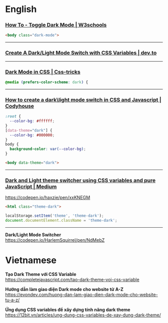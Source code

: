 # English

### [How To - Toggle Dark Mode | W3schools](https://www.w3schools.com/howto/howto_js_toggle_dark_mode.asp)
```html
<body class="dark-mode">
```

-----
### [Create A Dark/Light Mode Switch with CSS Variables | dev.to](https://dev.to/ananyaneogi/create-a-dark-light-mode-switch-with-css-variables-34l8)

-----
### [Dark Mode in CSS | Css-tricks](https://css-tricks.com/dark-modes-with-css/)
```css
@media (prefers-color-scheme: dark) {
```

-----
### [How to create a dark\light mode switch in CSS and Javascript | Codyhouse](https://codyhouse.co/blog/post/dark-light-switch-css-javascript)
```css
:root {
  --color-bg: #ffffff;
}
[data-theme="dark"] {
  --color-bg: #000000;
}
body {
  background-color: var(--color-bg);
}
```
```html
<body data-theme="dark">
```

-----
### [Dark and Light theme switcher using CSS variables and pure JavaScript | Medium](https://medium.com/@haxzie/dark-and-light-theme-switcher-using-css-variables-and-pure-javascript-zocada-dd0059d72fa2)
https://codepen.io/haxzie/pen/xxKNEGM
```html
<html class="theme-dark">
```
```javascript
localStorage.setItem('theme', 'theme-dark');
document.documentElement.className = 'theme-dark';
```

-----
**Dark/Light Mode Switcher**  
https://codepen.io/HarlemSquirrel/pen/NdMebZ


# Vietnamese
**Tạo Dark Theme với CSS Variable**  
https://completejavascript.com/tao-dark-theme-voi-css-variable

**Hướng dẫn làm giao diện Dark mode cho website từ A-Z**  
https://evondev.com/huong-dan-lam-giao-dien-dark-mode-cho-website-tu-a-z/

**Ứng dụng CSS variables để xây dựng tính năng dark theme**  
https://12bit.vn/articles/ung-dung-css-variables-de-xay-dung-dark-theme/
